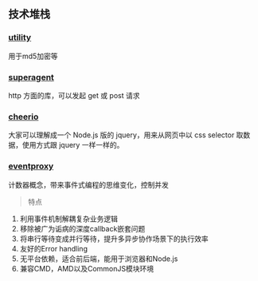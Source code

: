## 技术堆栈

### [utility](https://github.com/node-modules/utility) 
用于md5加密等

### [superagent](https://github.com/visionmedia/superagent)
http 方面的库，可以发起 get 或 post 请求

### [cheerio](https://github.com/cheeriojs/cheerio ) 
大家可以理解成一个 Node.js 版的 jquery，用来从网页中以 css selector 取数据，使用方式跟 jquery 一样一样的。

### [eventproxy](https://github.com/JacksonTian/eventproxy)
计数器概念，带来事件式编程的思维变化，控制并发
> 特点

1. 利用事件机制解耦复杂业务逻辑
2. 移除被广为诟病的深度callback嵌套问题
3. 将串行等待变成并行等待，提升多异步协作场景下的执行效率
4. 友好的Error handling
5. 无平台依赖，适合前后端，能用于浏览器和Node.js
6. 兼容CMD，AMD以及CommonJS模块环境


